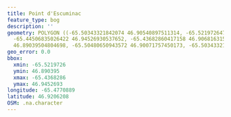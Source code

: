 ```yaml
---
title: Point d'Escuminac
feature_type: bog
description: ''
geometry: POLYGON ((-65.50343321842074 46.90540897511314, -65.52197264712899 46.93823728463934,
  -65.44506835026422 46.94526930537652, -65.43682860417158 46.90681631524178, -65.50343321842074
  46.89039504804698, -65.50480650943572 46.90071757450173, -65.50343321842074 46.90540897511314))
geo_error: 0.0
bbox:
  xmin: -65.5219726
  ymin: 46.890395
  xmax: -65.4368286
  ymax: 46.9452693
longitude: -65.4770889
latitude: 46.9206208
OSM: .na.character
---
```

